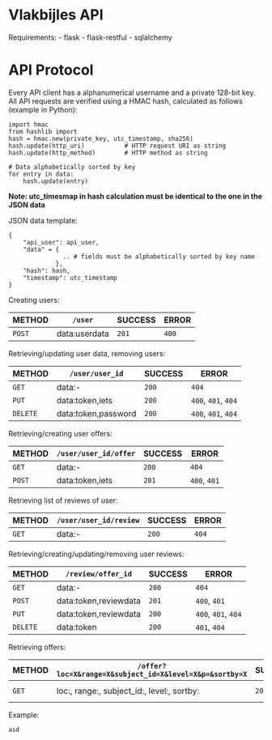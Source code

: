 Vlakbijles API
===================

Requirements:
    - flask
    - flask-restful
    - sqlalchemy

# API Protocol

Every API client has a alphanumerical username and a private 128-bit key. All
API requests are verified using a HMAC hash, calculated as follows (example in
Python):

```
import hmac
from hashlib import
hash = hmac.new(private_key, utc_timestamp, sha256)
hash.update(http_uri)           # HTTP request URI as string
hash.update(http_method)        # HTTP method as string

# Data alphabetically sorted by key
for entry in data:
    hash.update(entry)
```

**Note: utc_timesmap in hash calculation must be identical to the one in the JSON data**

JSON data template:

```
{
    "api_user": api_user,
    "data" = {
               .. # fields must be alphabetically sorted by key name
             },
    "hash": hash,
    "timestamp": utc_timestamp
}
```

Creating users:

|METHOD   |`/user`|SUCCESS|ERROR|
|---------|-------|-------|-----|
|`POST`   |data:userdata|`201`|`400`|

Retrieving/updating user data, removing users:

|METHOD   |`/user/user_id`|SUCCESS|ERROR|
|---------|---------------|-------|-----|
|`GET`    |data:-|`200`|`404`|
|`PUT`    |data:token,iets|`200`|`400`, `401`, `404`|
|`DELETE` |data:token,password|`200`|`400`, `401`, `404`|

Retrieving/creating user offers:

|METHOD   |`/user/user_id/offer`|SUCCESS|ERROR|
|---------|---------------------|-------|-----|
|`GET`    |data:-|`200`|`404`|
|`POST`   |data:token,iets|`201`|`400`, `401`|

Retrieving list of reviews of user:

|METHOD   |`/user/user_id/review`|SUCCESS|ERROR|
|---------|----------------------|-------|-----|
|`GET`    |data:-|`200`|`404`|

Retrieving/creating/updating/removing user reviews:

|METHOD   |`/review/offer_id`|SUCCESS|ERROR|
|---------|------------------|-------|-----|
|`GET`    |data:-|`200`|`404`|
|`POST`   |data:token,reviewdata|`201`|`400`, `401`|
|`PUT`    |data:token,reviewdata|`200`|`400`, `401`, `404`|
|`DELETE` |data:token|`200`|`401`, `404`|

Retrieving offers:

|METHOD   |`/offer?loc=X&range=X&subject_id=X&level=X&p=&sortby=X`|SUCCESS|ERROR|
|---------|-------------------------------------------------------|-------|-----|
|`GET`    |loc:, range:, subject_id:, level:, sortby:|`200`|`204`, `400`|

Example:
```
asd
```
